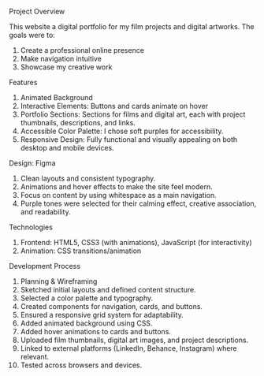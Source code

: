 Project Overview

This website a digital portfolio for my film projects and digital artworks. The goals were to:
1. Create a professional online presence
2. Make navigation intuitive 
4. Showcase my creative work 

Features
1. Animated Background
2. Interactive Elements: Buttons and cards animate on hover
3. Portfolio Sections: Sections for films and digital art, each with project thumbnails, descriptions, and links.
4. Accessible Color Palette: I chose soft purples for accessibility.
5. Responsive Design: Fully functional and visually appealing on both desktop and mobile devices.

Design: Figma
1. Clean layouts and consistent typography.
2. Animations and hover effects to make the site feel modern.
3. Focus on content by using whitespace as a main navigation.
4. Purple tones were selected for their calming effect, creative association, and readability.

Technologies 
1. Frontend: HTML5, CSS3 (with animations), JavaScript (for interactivity)
2. Animation: CSS transitions/animation

Development Process
1. Planning & Wireframing
2. Sketched initial layouts and defined content structure.
3. Selected a color palette and typography.
4. Created components for navigation, cards, and buttons.
5. Ensured a responsive grid system for adaptability.
6. Added animated background using CSS.
7. Added hover animations to cards and buttons.
8. Uploaded film thumbnails, digital art images, and project descriptions.
9. Linked to external platforms (LinkedIn, Behance, Instagram) where relevant.
10. Tested across browsers and devices.
